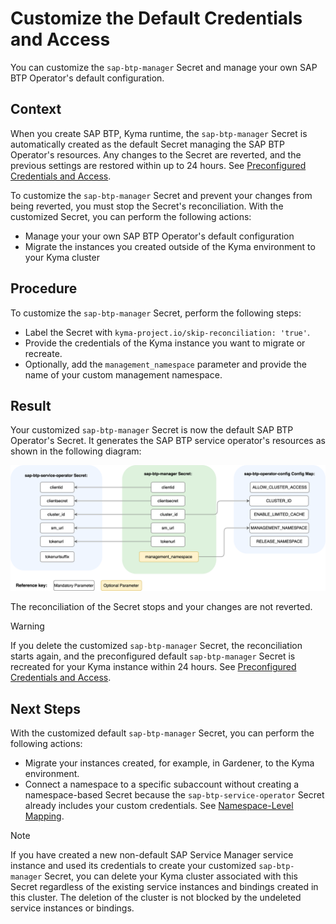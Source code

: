 # Customize the Default Credentials and Access

You can customize the `sap-btp-manager` Secret and manage your own SAP BTP Operator's default configuration.

## Context

When you create SAP BTP, Kyma runtime, the `sap-btp-manager` Secret is automatically created as the default Secret managing the SAP BTP Operator's resources. 
Any changes to the Secret are reverted, and the previous settings are restored within up to 24 hours.
See [Preconfigured Credentials and Access](03-10-preconfigured-secret.md#credentials).

To customize the `sap-btp-manager` Secret and prevent your changes from being reverted, you must stop the Secret's reconciliation.
With the customized Secret, you can perform the following actions:

* Manage your your own SAP BTP Operator's default configuration
* Migrate the instances you created outside of the Kyma environment to your Kyma cluster

## Procedure

To customize the `sap-btp-manager` Secret, perform the following steps:

* Label the Secret with `kyma-project.io/skip-reconciliation: 'true'`.
* Provide the credentials of the Kyma instance you want to migrate or recreate.
* Optionally, add the `management_namespace` parameter and provide the name of your custom management namespace.

## Result

Your customized `sap-btp-manager` Secret is now the default SAP BTP Operator's Secret. It generates the SAP BTP service operator's resources as shown in the following diagram:

![Customized module credentials](../assets/module_credentials_customized.drawio.svg)

The reconciliation of the Secret stops and your changes are not reverted.

> [!WARNING]
> If you delete the customized `sap-btp-manager` Secret, the reconciliation starts again, and the preconfigured default `sap-btp-manager` Secret is recreated for your Kyma instance within 24 hours. See [Preconfigured Credentials and Access](./03-10-preconfigured-secret.md#credentials).

## Next Steps

With the customized default `sap-btp-manager` Secret, you can perform the following actions:

* Migrate your instances created, for example, in Gardener, to the Kyma environment.
* Connect a namespace to a specific subaccount without creating a namespace-based Secret because the `sap-btp-service-operator` Secret already includes your custom credentials. See [Namespace-Level Mapping](03-22-namespace-level-mapping.md).

> [!NOTE]
> If you have created a new non-default SAP Service Manager service instance and used its credentials to create your customized `sap-btp-manager` Secret, you can delete your Kyma cluster associated with this Secret regardless of the existing service instances and bindings created in this cluster. 
> The deletion of the cluster is not blocked by the undeleted service instances or bindings.
